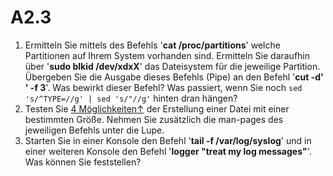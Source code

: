 # A2.3

1. Ermitteln Sie mittels des Befehls '**cat /proc/partitions**' welche Partitionen auf Ihrem System vorhanden sind. Ermitteln Sie daraufhin über '**sudo blkid /dev/xdxX**' das Dateisystem für die jeweilige Partition. Übergeben Sie die Ausgabe dieses Befehls \(Pipe\) an den Befehl '**cut -d' ' -f 3**'. Was bewirkt dieser Befehl? Was passiert, wenn Sie noch `sed 's/^TYPE=//g' | sed 's/"//g'` hinten dran hängen?
2. Testen Sie [4 Möglichkeiten↑](https://www.ostechnix.com/create-files-certain-size-linux/) der Erstellung einer Datei mit einer bestimmten Größe. Nehmen Sie zusätzlich die man-pages des jeweiligen Befehls unter die Lupe.
3. Starten Sie in einer Konsole den Befehl '**tail -f /var/log/syslog**' und in einer weiteren Konsole den Befehl '**logger "treat my log messages"**'. Was können Sie feststellen?

